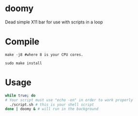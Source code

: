 # doomy

Dead simple X11 bar for use with scripts in a loop

# Compile

```
make -j8 #where 8 is your CPU cores.

sudo make install
```

# Usage

```bash
while true; do
# Your script must use "echo -en" in order to work properly
  ./script.sh # this is your shell script
done | doomy & # will run in the background
```
